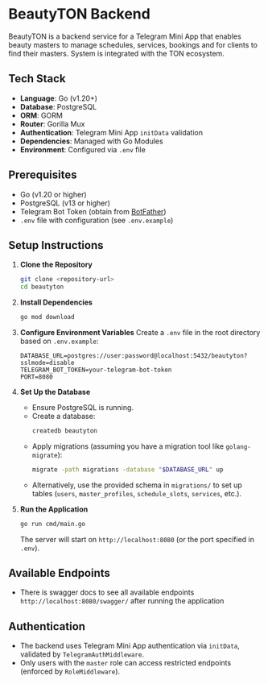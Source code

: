 # BeautyTON Backend

BeautyTON is a backend service for a Telegram Mini App that enables beauty masters to manage schedules, services, bookings and for clients to find their masters. System is integrated with the TON ecosystem.

## Tech Stack
- **Language**: Go (v1.20+)
- **Database**: PostgreSQL
- **ORM**: GORM
- **Router**: Gorilla Mux
- **Authentication**: Telegram Mini App `initData` validation
- **Dependencies**: Managed with Go Modules
- **Environment**: Configured via `.env` file

## Prerequisites
- Go (v1.20 or higher)
- PostgreSQL (v13 or higher)
- Telegram Bot Token (obtain from [BotFather](https://t.me/BotFather))
- `.env` file with configuration (see `.env.example`)

## Setup Instructions

1. **Clone the Repository**
   ```bash
   git clone <repository-url>
   cd beautyton
   ```

2. **Install Dependencies**
   ```bash
   go mod download
   ```

3. **Configure Environment Variables**
   Create a `.env` file in the root directory based on `.env.example`:
   ```env
   DATABASE_URL=postgres://user:password@localhost:5432/beautyton?sslmode=disable
   TELEGRAM_BOT_TOKEN=your-telegram-bot-token
   PORT=8080
   ```

4. **Set Up the Database**
    - Ensure PostgreSQL is running.
    - Create a database:
      ```bash
      createdb beautyton
      ```
    - Apply migrations (assuming you have a migration tool like `golang-migrate`):
      ```bash
      migrate -path migrations -database "$DATABASE_URL" up
      ```
    - Alternatively, use the provided schema in `migrations/` to set up tables (`users`, `master_profiles`, `schedule_slots`, `services`, etc.).

5. **Run the Application**
   ```bash
   go run cmd/main.go
   ```
   The server will start on `http://localhost:8080` (or the port specified in `.env`).

## Available Endpoints
- There is swagger docs to see all available endpoints `http://localhost:8080/swagger/` after running the application

## Authentication
- The backend uses Telegram Mini App authentication via `initData`, validated by `TelegramAuthMiddleware`.
- Only users with the `master` role can access restricted endpoints (enforced by `RoleMiddleware`).
